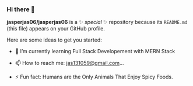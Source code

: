 ### Hi there 👋


**jasperjas06/jasperjas06** is a ✨ _special_ ✨ repository because its `README.md` (this file) appears on your GitHub profile.

Here are some ideas to get you started:

<!-- - 🔭 I’m currently working on ... -->
- 🌱 I’m currently learning Full Stack Developement with MERN Stack
<!-- - 👯 I’m looking to collaborate on ... -->
<!-- - 🤔 I’m looking for help with ...
- 💬 Ask me about ... -->
- 📫 How to reach me: jas131059@gmail.com...
<!-- - 😄 Pronouns: ... -->
- ⚡ Fun fact: Humans are the Only Animals That Enjoy Spicy Foods.

